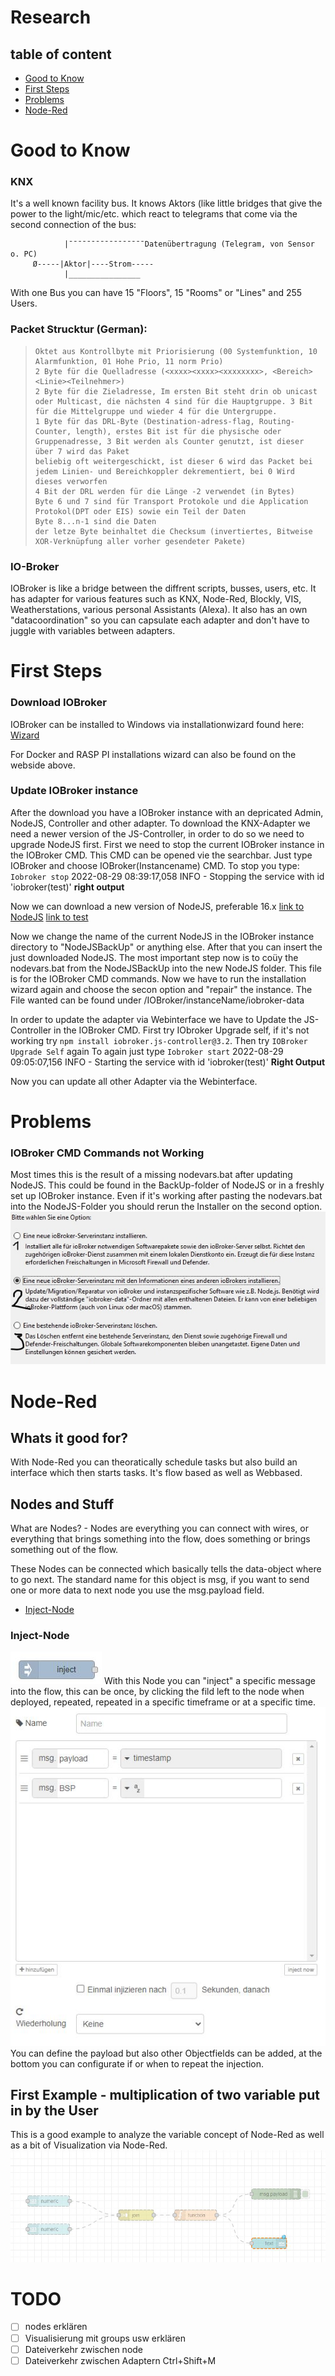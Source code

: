 
# Research
## table of content
- [Good to Know](#good-to-know)
- [First Steps](#first-steps)
- [Problems](#problems)
- [Node-Red](#node-red)
# Good to Know
### KNX
It's a well known facility bus. It knows Aktors (like little bridges that give the power to the light/mic/etc. which react to telegrams that come via the second connection of the bus:
~~~
            |¯¯¯¯¯¯¯¯¯¯¯¯¯¯¯¯¯Datenübertragung (Telegram, von Sensor o. PC)
     Ø-----|Aktor|----Strom-----
            |________________       
~~~
With one Bus you can have 15 "Floors", 15 "Rooms" or "Lines" and 255 Users.
### Packet Strucktur (German):

>     Oktet aus Kontrollbyte mit Priorisierung (00 Systemfunktion, 10 Alarmfunktion, 01 Hohe Prio, 11 norm Prio)
>     2 Byte für die Quelladresse (<xxxx><xxxx><xxxxxxxx>, <Bereich><Linie><Teilnehmer>)
>     2 Byte für die Zieladresse, Im ersten Bit steht drin ob unicast oder Multicast, die nächsten 4 sind für die Hauptgruppe. 3 Bit für die Mittelgruppe und wieder 4 für die Untergruppe.
>     1 Byte für das DRL-Byte (Destination-adress-flag, Routing-Counter, length), erstes Bit ist für die physische oder Gruppenadresse, 3 Bit werden als Counter genutzt, ist dieser über 7 wird das Paket
>     beliebig oft weitergeschickt, ist dieser 6 wird das Packet bei jedem Linien- und Bereichkoppler dekrementiert, bei 0 Wird dieses verworfen
>     4 Bit der DRL werden für die Länge -2 verwendet (in Bytes)
>     Byte 6 und 7 sind für Transport Protokole und die Application Protokol(DPT oder EIS) sowie ein Teil der Daten
>     Byte 8...n-1 sind die Daten
>     der letze Byte beinhaltet die Checksum (invertiertes, Bitweise XOR-Verknüpfung aller vorher gesendeter Pakete)
### IO-Broker
IOBroker is like a bridge between the diffrent scripts, busses, users, etc. It has adapter for various features such as KNX, Node-Red, Blockly, VIS, Weatherstations, various personal Assistants (Alexa).
It also has an own "datacoordination" so you can capsulate each adapter and don't have to juggle with variables between adapters.


# First Steps
### Download IOBroker
IOBroker can be installed to Windows via installationwizard found here: [Wizard](https://www.iobroker.net/?page_id=4284&lang=de#de/download)

For Docker and RASP PI installations wizard can also be found on the webside above.

### Update IOBroker instance
After the download you have a IOBroker instance with an depricated Admin, NodeJS, Controller and other adapter. To download the KNX-Adapter we need a newer version of the JS-Controller, in order to do so we need to upgrade NodeJS first.
First we need to stop the current IOBroker instance in the IOBroker CMD. This CMD can be opened vie the searchbar. Just type IOBroker and choose IOBroker(Instancename) CMD.
To stop you type:
`Iobroker stop`
2022-08-29 08:39:17,058 INFO  - Stopping the service with id 'iobroker(test)' **right output**

Now we can download a new version of NodeJS, preferable 16.x [link to NodeJS](https://nodejs.org/en/download/)
[link to test](Test)

Now we change the name of the current NodeJS in the IOBroker instance directory to "NodeJSBackUp" or anything else. After that you can insert the just downloaded NodeJS. The most important step now is to coüy the nodevars.bat from the NodeJSBackUp into the new NodeJS folder. This file is for the IOBroker CMD commands.
Now we have to run the installation wizard again and choose the secon option and "repair" the instance. The File wanted can be found under /IOBroker/instanceName/iobroker-data

In order to update the adapter via Webinterface we have to Update the JS-Controller in the IOBroker CMD.
First try IObroker Upgrade self, if it's not working try `npm install iobroker.js-controller@3.2`.
Then try `IOBroker Upgrade Self` again
To again just type `Iobroker start`
2022-08-29 09:05:07,156 INFO  - Starting the service with id 'iobroker(test)' **Right Output**

Now you can update all other Adapter via the Webinterface.

# Problems
### IOBroker CMD Commands not Working
Most times this is the result of a missing nodevars.bat after updating NodeJS. This could be found in the BackUp-folder of NodeJS or in a freshly set up IOBroker instance. Even if it's working after pasting the nodevars.bat into the NodeJS-Folder you should rerun the Installer on the second option.![Installationoptionen](installer.jpg)

# Node-Red
## Whats it good for?
With Node-Red you can theoratically schedule tasks but also build an interface which then starts tasks. It's flow based as well as Webbased.
## Nodes and Stuff
What are Nodes? - Nodes are everything you can connect with wires, or everything that brings something into the flow, does something or brings something out of the flow.

These Nodes can be connected which basically tells the data-object where to go next. The standard name for this object is msg, if you want to send one or more data to next node you use the msg.payload field.

- [Inject-Node](#Inject-Node)
### Inject-Node
![Inject-Node](NRIN.jpg)
With this Node you can "inject" a specific message into the flow, this can be once, by clicking the fild left to the node when deployed, repeated, repeated in a specific timeframe or at a specific time.
![Inject-Node fields](NRIN2.jpg)
You can define the payload but also other Objectfields can be added, at the bottom you can configurate if or when to repeat the injection.
## First Example - multiplication of two variable put in by the User
This is a good example to analyze the variable concept of Node-Red as well as a bit of Visualization via Node-Red.
![components](NRE1.jpg)

# TODO
- [ ] nodes erklären
- [ ] Visualisierung mit groups usw erklären
- [ ] Dateiverkehr zwischen node
- [ ] Dateiverkehr zwischen Adaptern
Ctrl+Shift+M
